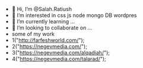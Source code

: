- 👋 Hi, I’m @Salah.Ratiush
- 👀 I’m interested in css js node mongo DB wordpres
- 🌱 I’m currently learning ...
- 💞️ I’m looking to collaborate on ...
- some of my work
- 1("http://farfeshworld.com/");
- 2("https://negevmedia.com/");
- 3("https://negevmedia.com/alqadiah/");
- 4("https://negevmedia.com/talarad/");
